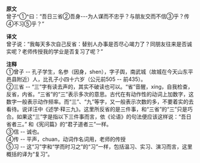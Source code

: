 **原文**  
曾子^①^曰：“吾日三省②吾身---为人谋而不忠乎？与朋友交而不信③乎？传④不习⑤乎？”

**译文**  
曾子说：“我每天多次自己反省：替别人办事是否尽心竭力了？同朋友往来是否诚实呢？老师传授我的学业是否复习了呢？”

**注释**  
①曾子 -- 孔子学生，名参（因身，shen），字子舆，南武城（故城在今天山东平邑县附近）人，比孔子小四十六岁（公元前505 -- 前435）。   
②三省 -- “三”字有读去声的，其实不破读也可以。“省”音醒，xing，自我检查，反省，内省。“三省”的“三”表示多次的意思。古代在有动作性的动词上加数字，这数字一般表示动作频率。而“三”、“九”等字，又一般表示次数的多，不要着实的去看待。说详汪中《述学·释三九》。这里所反省的是三件事，和“三省”的“三”只是巧合。如果这“三”字是指以下三件事而言，依《论语》的句法便应该这样说：“吾日省者三。” 和《宪问篇》的“君子道者三”一样。  
③信 -- 诚也。  
④传 -- 平声，chuan，动词作名词用，老师的传授  
⑤习 -- 这“习”字和“学而时习之”的“习”一样，包括温习、实习、演习而言，这里概括的译为“复习”。
